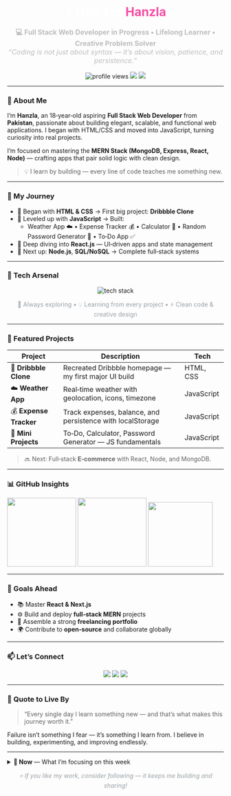 <!-- 🔥 Dark Futuristic GitHub Profile README -->

<h1 align="center" style="color:#fff;font-family:'Mona Sans','Inter',-apple-system,BlinkMacSystemFont,'Segoe UI',Roboto,Helvetica,Arial,sans-serif;">
  👋 Hey, I’m <span style="color:#f54ea2;">Hanzla</span>
</h1>

<p align="center" style="color:#bdbdbd;font-size:16px;font-family:'Inter','Mona Sans',-apple-system,BlinkMacSystemFont,'Segoe UI',Roboto,Helvetica,Arial,sans-serif;">
  <strong>💻 Full Stack Web Developer in Progress • Lifelong Learner • Creative Problem Solver</strong><br>
  <em>“Coding is not just about syntax — it’s about vision, patience, and persistence.”</em>
</p>

<p align="center">
  <img src="https://komarev.com/ghpvc/?username=hanzlafullstack&style=for-the-badge&color=6a5acd" alt="profile views" />
  <img src="https://img.shields.io/badge/Focus-React%20%26%20MERN-0ea5e9?style=for-the-badge" />
  <img src="https://img.shields.io/badge/Located-Pakistan-22c55e?style=for-the-badge" />
</p>

---

### 🧠 About Me

I’m **Hanzla**, an 18‑year‑old aspiring **Full Stack Web Developer** from **Pakistan**, passionate about building elegant, scalable, and functional web applications. I began with HTML/CSS and moved into JavaScript, turning curiosity into real projects.

I’m focused on mastering the **MERN Stack (MongoDB, Express, React, Node)** — crafting apps that pair solid logic with clean design.

> 💡 I learn by building — every line of code teaches me something new.

---

### 🚀 My Journey

- 🔹 Began with **HTML & CSS** → First big project: **Dribbble Clone**
- 🔹 Leveled up with **JavaScript** → Built:
  - Weather App ☁️ • Expense Tracker 💰 • Calculator 🧮 • Random Password Generator 🔐 • To‑Do App ✅
- 🔹 Deep diving into **React.js** — UI‑driven apps and state management
- 🔹 Next up: **Node.js**, **SQL/NoSQL** → Complete full‑stack systems

---

### 🧩 Tech Arsenal

<p align="center">
  <img src="https://skillicons.dev/icons?i=html,css,js,react,nodejs,express,mongodb,mysql,git,github,vscode&theme=dark" alt="tech stack" />
</p>

<p align="center" style="color:#9aa0a6;font-family:'Inter','Mona Sans',-apple-system,BlinkMacSystemFont,'Segoe UI',Roboto,Helvetica,Arial,sans-serif;">
  🧠 Always exploring • 💡 Learning from every project • ⚡ Clean code & creative design
</p>

---

### 💼 Featured Projects

| Project | Description | Tech |
| --- | --- | --- |
| 🎨 **Dribbble Clone** | Recreated Dribbble homepage — my first major UI build | HTML, CSS |
| ☁️ **Weather App** | Real‑time weather with geolocation, icons, timezone | JavaScript |
| 💰 **Expense Tracker** | Track expenses, balance, and persistence with localStorage | JavaScript |
| 🧮 **Mini Projects** | To‑Do, Calculator, Password Generator — JS fundamentals | JavaScript |

> 🔜 Next: Full‑stack **E‑commerce** with React, Node, and MongoDB.

---

### 📊 GitHub Insights

<img src="https://github-readme-stats.vercel.app/api?username=hanzlafullstack&show_icons=true&theme=tokyonight&hide_border=true&border_radius=12&v=2" height="160" />
<img src="https://github-readme-streak-stats.herokuapp.com/?user=hanzlafullstack&theme=tokyonight&hide_border=true&border_radius=12&v=2" height="160" />
<img src="https://github-readme-stats.vercel.app/api/top-langs/?username=hanzlafullstack&layout=compact&theme=tokyonight&hide_border=true&border_radius=12&v=2" height="150" />

---

### 🎯 Goals Ahead

- 📚 Master **React & Next.js**
- ⚙️ Build and deploy **full‑stack MERN** projects
- 💼 Assemble a strong **freelancing portfolio**
- 🌍 Contribute to **open‑source** and collaborate globally

---

### 📫 Let’s Connect

<p align="center">
  <a href="mailto:hanzlafullstack@gmail.com"><img src="https://img.shields.io/badge/Email-hanzlafullstack%40gmail.com-ea4335?style=for-the-badge&logo=gmail&logoColor=white" /></a>
  <a href="https://github.com/hanzlafullstack"><img src="https://img.shields.io/badge/GitHub-hanzlafullstack-181717?style=for-the-badge&logo=github&logoColor=white" /></a>
  <a href="#"><img src="https://img.shields.io/badge/Portfolio-Coming%20Soon-8b5cf6?style=for-the-badge&logo=vercel&logoColor=white" /></a>
</p>

---

### 🌌 Quote to Live By

> “Every single day I learn something new — and that’s what makes this journey worth it.”

Failure isn’t something I fear — it’s something I learn from. I believe in building, experimenting, and improving endlessly.

---

<details>
<summary><strong>📝 Now</strong> — What I’m focusing on this week</summary>

- React fundamentals: components, state, effects  
- Small, shippable projects (deploy + README + demo GIF)  
- Clean commits and repo hygiene (CI/lint/format coming soon)
</details>

<p align="center" style="color:#9aa0a6;font-family:'Inter','Mona Sans',-apple-system,BlinkMacSystemFont,'Segoe UI',Roboto,Helvetica,Arial,sans-serif;">
  <i>⭐ If you like my work, consider following — it keeps me building and sharing!</i>
</p>
